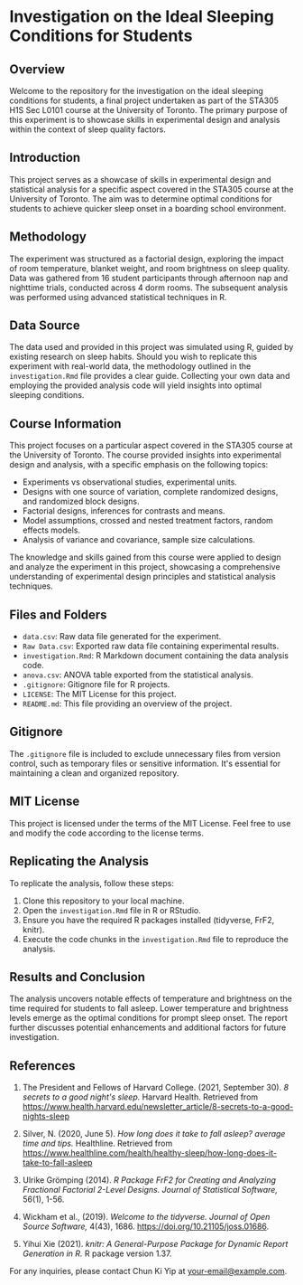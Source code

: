 # Investigation on the Ideal Sleeping Conditions for Students

## Overview

Welcome to the repository for the investigation on the ideal sleeping conditions for students, a final project undertaken as part of the STA305 H1S Sec L0101 course at the University of Toronto. The primary purpose of this experiment is to showcase skills in experimental design and analysis within the context of sleep quality factors.

## Introduction

This project serves as a showcase of skills in experimental design and statistical analysis for a specific aspect covered in the STA305 course at the University of Toronto. The aim was to determine optimal conditions for students to achieve quicker sleep onset in a boarding school environment.

## Methodology

The experiment was structured as a factorial design, exploring the impact of room temperature, blanket weight, and room brightness on sleep quality. Data was gathered from 16 student participants through afternoon nap and nighttime trials, conducted across 4 dorm rooms. The subsequent analysis was performed using advanced statistical techniques in R.

## Data Source

The data used and provided in this project was simulated using R, guided by existing research on sleep habits. Should you wish to replicate this experiment with real-world data, the methodology outlined in the `investigation.Rmd` file provides a clear guide. Collecting your own data and employing the provided analysis code will yield insights into optimal sleeping conditions.

## Course Information

This project focuses on a particular aspect covered in the STA305 course at the University of Toronto. The course provided insights into experimental design and analysis, with a specific emphasis on the following topics:

- Experiments vs observational studies, experimental units.
- Designs with one source of variation, complete randomized designs, and randomized block designs.
- Factorial designs, inferences for contrasts and means.
- Model assumptions, crossed and nested treatment factors, random effects models.
- Analysis of variance and covariance, sample size calculations.

The knowledge and skills gained from this course were applied to design and analyze the experiment in this project, showcasing a comprehensive understanding of experimental design principles and statistical analysis techniques.

## Files and Folders

- `data.csv`: Raw data file generated for the experiment.
- `Raw Data.csv`: Exported raw data file containing experimental results.
- `investigation.Rmd`: R Markdown document containing the data analysis code.
- `anova.csv`: ANOVA table exported from the statistical analysis.
- `.gitignore`: Gitignore file for R projects.
- `LICENSE`: The MIT License for this project.
- `README.md`: This file providing an overview of the project.

## Gitignore

The `.gitignore` file is included to exclude unnecessary files from version control, such as temporary files or sensitive information. It's essential for maintaining a clean and organized repository.

## MIT License

This project is licensed under the terms of the MIT License. Feel free to use and modify the code according to the license terms.

## Replicating the Analysis

To replicate the analysis, follow these steps:

1. Clone this repository to your local machine.
2. Open the `investigation.Rmd` file in R or RStudio.
3. Ensure you have the required R packages installed (tidyverse, FrF2, knitr).
4. Execute the code chunks in the `investigation.Rmd` file to reproduce the analysis.

## Results and Conclusion

The analysis uncovers notable effects of temperature and brightness on the time required for students to fall asleep. Lower temperature and brightness levels emerge as the optimal conditions for prompt sleep onset. The report further discusses potential enhancements and additional factors for future investigation.

## References

1. The President and Fellows of Harvard College. (2021, September 30). *8 secrets to a good night's sleep.* Harvard Health. Retrieved from https://www.health.harvard.edu/newsletter_article/8-secrets-to-a-good-nights-sleep 

2. Silver, N. (2020, June 5). *How long does it take to fall asleep? average time and tips.* Healthline. Retrieved from https://www.healthline.com/health/healthy-sleep/how-long-does-it-take-to-fall-asleep

3. Ulrike Grömping (2014). *R Package FrF2 for Creating and Analyzing Fractional Factorial 2-Level Designs. Journal of Statistical Software,* 56(1), 1-56.

4. Wickham et al., (2019). *Welcome to the tidyverse. Journal of Open Source Software,* 4(43), 1686. https://doi.org/10.21105/joss.01686.

5. Yihui Xie (2021). *knitr: A General-Purpose Package for Dynamic Report Generation in R.* R package version 1.37.

For any inquiries, please contact Chun Ki Yip at [your-email@example.com](mailto:your-email@example.com).
